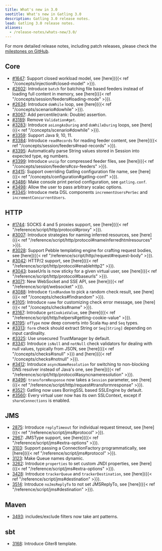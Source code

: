 ```yaml
---
title: What's new in 3.0
seotitle: What's new in Gatling 3.0
description: Gatling 3.0 release notes.
lead: Gatling 3.0 release notes.
aliases:
  - /release-notes/whats-new/3.0/
---
```


For more detailed release notes, including patch releases, please check the [milestones on GitHub](https://github.com/gatling/gatling/milestones?state=closed).

## Core

* [#1647](https://github.com/gatling/gatling/issues/1647): Support closed workload model, see [here]({{< ref "/concepts/injection#closed-model" >}}).
* [#2602](https://github.com/gatling/gatling/issues/2602): Introduce `batch` for batching file based feeders instead of loading full content in memory, see [here]({{< ref "/concepts/session/feeders#loading-mode" >}}).
* [#2634](https://github.com/gatling/gatling/issues/2634): Introduce `doWhile` loop, see [here]({{< ref "/concepts/scenario#dowhile" >}}).
* [#3067](https://github.com/gatling/gatling/issues/3067): Add percentile(rank: Double) assertion.
* [#3189](https://github.com/gatling/gatling/issues/3189): Remove `Validation#get`.
* [#3283](https://github.com/gatling/gatling/issues/3283): Introduce `asLongAsDuring` and `doWhileDuring` loops, see [here]({{< ref "/concepts/scenario#dowhile" >}}).
* [#3359](https://github.com/gatling/gatling/issues/3359): Support Java 9, 10, 11.
* [#3384](https://github.com/gatling/gatling/issues/3384): Introduce `readRecords` for reading feeder content, see [here]({{< ref "/concepts/session/feeders#read-records" >}}).
* [#3395](https://github.com/gatling/gatling/issues/3395): Automatically parse String values stored in Session into expected type, eg numbers.
* [#3399](https://github.com/gatling/gatling/issues/3399): Introduce `unzip` for compressed feeder files, see [here]({{< ref "/concepts/session/feeders#csv-feeders" >}}).
* [#3415](https://github.com/gatling/gatling/issues/3415): Support overriding Gatling configuration file name, see [here]({{< ref "/concepts/configuration#gatling-conf" >}}).
* [#3486](https://github.com/gatling/gatling/issues/3486): Make console print period configuration, see `gatling.conf`.
* [#3498](https://github.com/gatling/gatling/issues/3498): Allow the user to pass arbitrary scalac options.
* [#3345](https://github.com/gatling/gatling/issues/3345): Introduce meta DSL components `incrementUsersPerSec` and `incrementConcurrentUsers`.

## HTTP

* [#1744](https://github.com/gatling/gatling/issues/1744): SOCKS 4 and 5 proxies support, see [here]({{< ref "/reference/script/http/protocol#proxy" >}}).
* [#3007](https://github.com/gatling/gatling/issues/3007): Introduce strategies for naming inferred resources, see [here]({{< ref "/reference/script/http/protocol#nameinferredhtmlresources" >}}).
* [#3028](https://github.com/gatling/gatling/issues/3028): Support Pebble templating engine for crafting request bodies, see [here]({{< ref "/reference/script/http/request#request-body" >}}).
* [#3042](https://github.com/gatling/gatling/issues/3042): HTTP/2 support, see [here]({{< ref "/reference/script/http/protocol#enablehttp2" >}}).
* [#3043](https://github.com/gatling/gatling/issues/3043): baseUrls is now sticky for a given virtual user, see [here]({{< ref "/reference/script/http/protocol#baseurls" >}}).
* [#3071](https://github.com/gatling/gatling/issues/3071): New WebSocket and SSE API, see [here]({{< ref "/reference/script/websocket" >}}).
* [#3088](https://github.com/gatling/gatling/issues/3088): Introduce `findRandom` to pick a random check result, see [here]({{< ref "/concepts/checks#findrandom" >}}).
* [#3105](https://github.com/gatling/gatling/issues/3105): Introduce `name` for customizing check error message, see [here]({{< ref "/concepts/checks#name" >}}).
* [#3167](https://github.com/gatling/gatling/issues/3167): Introduce `getCookieValue`, see [here]({{< ref "/reference/script/http/helpers#getting-cookie-value" >}}).
* [#3195](https://github.com/gatling/gatling/issues/3195): `ofType` now deep converts into Scala `Map` and `Seq` types.
* [#3313](https://github.com/gatling/gatling/issues/3313): `form` check should extract String or `Seq[String]` depending on input cardinality.
* [#3325](https://github.com/gatling/gatling/issues/3325): Use unsecured TrustManager by default.
* [#3341](https://github.com/gatling/gatling/issues/3341): Introduce `isNull` and `notNull` check validators for dealing with null values, typically from JSON, see [here]({{< ref "/concepts/checks#isnull" >}}) and [here]({{< ref "/concepts/checks#notnull" >}}).
* [#3412](https://github.com/gatling/gatling/issues/3412): Introduce `asyncNameResolution` for switching to non-blocking DNS resolver instead of Java's one, see [here]({{< ref "/reference/script/http/protocol#asyncnameresolution" >}}).
* [#3496](https://github.com/gatling/gatling/issues/3496): `transformResponse` now takes a `Session` parameter, see [here]({{< ref "/reference/script/http/request#transformresponse" >}}).
* [#3521](https://github.com/gatling/gatling/issues/3521): Gatling now uses BoringSSL based SSLEngine by default.
* [#3560](https://github.com/gatling/gatling/issues/3560): Every virtual user now has its own SSLContext, except if `shareConnections` is enabled.

## JMS

* [2875](https://github.com/gatling/gatling/issues/2875): Introduce `replyTimeout` for individual request timeout, see [here]({{< ref "/reference/script/jms#protocol" >}}).
* [2967](https://github.com/gatling/gatling/issues/2967): JMSType support, see [here]({{< ref "/reference/script/jms#extra-options" >}}).
* [3103](https://github.com/gatling/gatling/issues/3103): Support passing a ConnectionFactory programmatically, see [here]({{< ref "/reference/script/jms#protocol" >}}).
* [3123](https://github.com/gatling/gatling/issues/3123): Make Queue names dynamic.
* [3262](https://github.com/gatling/gatling/issues/3262): Introduce `properties` to set custom JNDI properties, see [here]({{< ref "/reference/script/jms#extra-options" >}}).
* [3428](https://github.com/gatling/gatling/issues/3428): Introduce `trackerQueue` and `trackerDestination`, see [here]({{< ref "/reference/script/jms#destination" >}}).
* [3514](https://github.com/gatling/gatling/issues/3514): Introduce `noJmsReplyTo` to not set JMSReplyTo, see [here]({{< ref "/reference/script/jms#destination" >}}).

## Maven

* [3493](https://github.com/gatling/gatling/issues/3493): includes/exclude filters now take ant patterns.

## sbt

* [3168](https://github.com/gatling/gatling/issues/3168): Introduce Giter8 template.
